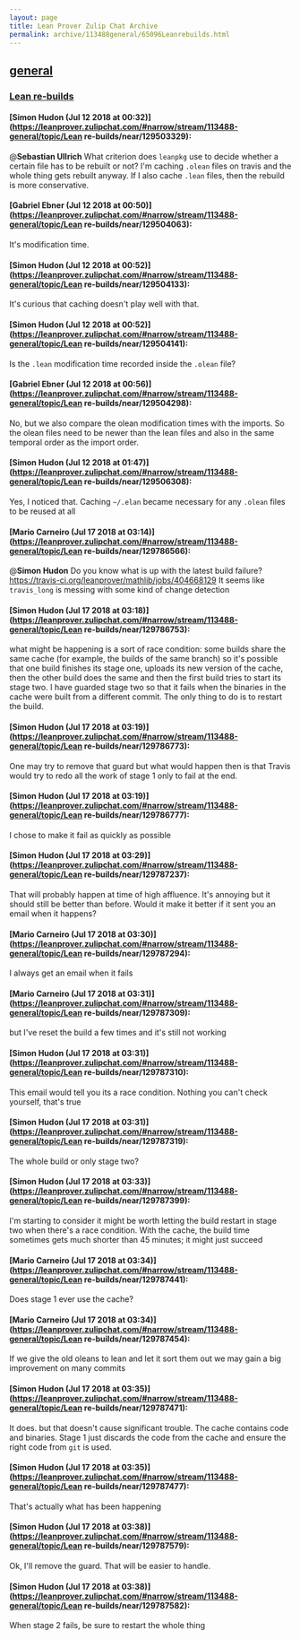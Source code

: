 ```yaml
---
layout: page
title: Lean Prover Zulip Chat Archive 
permalink: archive/113488general/65096Leanrebuilds.html
---
```


## [general](index.html)
### [Lean re-builds](65096Leanrebuilds.html)

#### [Simon Hudon (Jul 12 2018 at 00:32)](https://leanprover.zulipchat.com/#narrow/stream/113488-general/topic/Lean re-builds/near/129503329):
@**Sebastian Ullrich** What criterion does `leanpkg` use to decide whether a certain file has to be rebuilt or not? I'm caching `.olean` files on travis and the whole thing gets rebuilt anyway. If I also cache `.lean` files, then the rebuild is more conservative.

#### [Gabriel Ebner (Jul 12 2018 at 00:50)](https://leanprover.zulipchat.com/#narrow/stream/113488-general/topic/Lean re-builds/near/129504063):
It's modification time.

#### [Simon Hudon (Jul 12 2018 at 00:52)](https://leanprover.zulipchat.com/#narrow/stream/113488-general/topic/Lean re-builds/near/129504133):
It's curious that caching doesn't play well with that.

#### [Simon Hudon (Jul 12 2018 at 00:52)](https://leanprover.zulipchat.com/#narrow/stream/113488-general/topic/Lean re-builds/near/129504141):
Is the `.lean` modification time recorded inside the `.olean` file?

#### [Gabriel Ebner (Jul 12 2018 at 00:56)](https://leanprover.zulipchat.com/#narrow/stream/113488-general/topic/Lean re-builds/near/129504298):
No, but we also compare the olean modification times with the imports.  So the olean files need to be newer than the lean files and also in the same temporal order as the import order.

#### [Simon Hudon (Jul 12 2018 at 01:47)](https://leanprover.zulipchat.com/#narrow/stream/113488-general/topic/Lean re-builds/near/129506308):
Yes, I noticed that. Caching `~/.elan` became necessary for any `.olean` files to be reused at all

#### [Mario Carneiro (Jul 17 2018 at 03:14)](https://leanprover.zulipchat.com/#narrow/stream/113488-general/topic/Lean re-builds/near/129786566):
@**Simon Hudon** Do you know what is up with the latest build failure? https://travis-ci.org/leanprover/mathlib/jobs/404668129 It seems like `travis_long` is messing with some kind of change detection

#### [Simon Hudon (Jul 17 2018 at 03:18)](https://leanprover.zulipchat.com/#narrow/stream/113488-general/topic/Lean re-builds/near/129786753):
what might be happening is a sort of race condition: some builds share the same cache  (for example, the builds of the same branch) so it's possible that one build finishes its stage one, uploads its new version of the cache, then the other build does the same and then the first build tries to start its stage two. I have guarded stage two so that it fails when the binaries in the cache were built from a different commit. The only thing to do is to restart the build.

#### [Simon Hudon (Jul 17 2018 at 03:19)](https://leanprover.zulipchat.com/#narrow/stream/113488-general/topic/Lean re-builds/near/129786773):
One may try to remove that guard but what would happen then is that Travis would try to redo all the work of stage 1 only to fail at the end.

#### [Simon Hudon (Jul 17 2018 at 03:19)](https://leanprover.zulipchat.com/#narrow/stream/113488-general/topic/Lean re-builds/near/129786777):
I chose to make it fail as quickly as possible

#### [Simon Hudon (Jul 17 2018 at 03:29)](https://leanprover.zulipchat.com/#narrow/stream/113488-general/topic/Lean re-builds/near/129787237):
That will probably happen at time of high affluence. It's annoying but it should still be better than before. Would it make it better if it sent you an email when it happens?

#### [Mario Carneiro (Jul 17 2018 at 03:30)](https://leanprover.zulipchat.com/#narrow/stream/113488-general/topic/Lean re-builds/near/129787294):
I always get an email when it fails

#### [Mario Carneiro (Jul 17 2018 at 03:31)](https://leanprover.zulipchat.com/#narrow/stream/113488-general/topic/Lean re-builds/near/129787309):
but I've reset the build a few times and it's still not working

#### [Simon Hudon (Jul 17 2018 at 03:31)](https://leanprover.zulipchat.com/#narrow/stream/113488-general/topic/Lean re-builds/near/129787310):
This email would tell you its a race condition. Nothing you can't check yourself, that's true

#### [Simon Hudon (Jul 17 2018 at 03:31)](https://leanprover.zulipchat.com/#narrow/stream/113488-general/topic/Lean re-builds/near/129787319):
The whole build or only stage two?

#### [Simon Hudon (Jul 17 2018 at 03:33)](https://leanprover.zulipchat.com/#narrow/stream/113488-general/topic/Lean re-builds/near/129787399):
I'm starting to consider it might be worth letting the build restart in stage two when there's a race condition. With the cache, the build time sometimes gets much shorter than 45 minutes; it might just succeed

#### [Mario Carneiro (Jul 17 2018 at 03:34)](https://leanprover.zulipchat.com/#narrow/stream/113488-general/topic/Lean re-builds/near/129787441):
Does stage 1 ever use the cache?

#### [Mario Carneiro (Jul 17 2018 at 03:34)](https://leanprover.zulipchat.com/#narrow/stream/113488-general/topic/Lean re-builds/near/129787454):
If we give the old oleans to lean and let it sort them out we may gain a big improvement on many commits

#### [Simon Hudon (Jul 17 2018 at 03:35)](https://leanprover.zulipchat.com/#narrow/stream/113488-general/topic/Lean re-builds/near/129787471):
It does. but that doesn't cause significant trouble. The cache contains code and binaries. Stage 1 just discards the code from the cache and ensure the right code from `git` is used.

#### [Simon Hudon (Jul 17 2018 at 03:35)](https://leanprover.zulipchat.com/#narrow/stream/113488-general/topic/Lean re-builds/near/129787477):
That's actually what has been happening

#### [Simon Hudon (Jul 17 2018 at 03:38)](https://leanprover.zulipchat.com/#narrow/stream/113488-general/topic/Lean re-builds/near/129787579):
Ok, I'll remove the guard. That will be easier to handle.

#### [Simon Hudon (Jul 17 2018 at 03:38)](https://leanprover.zulipchat.com/#narrow/stream/113488-general/topic/Lean re-builds/near/129787582):
When stage 2 fails, be sure to restart the whole thing

